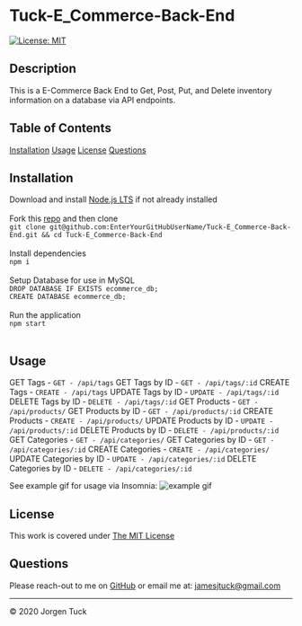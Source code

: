 # Tuck-E_Commerce-Back-End
[![License: MIT](https://img.shields.io/badge/License-MIT-yellow.svg)](https://opensource.org/licenses/MIT)
## Description

This is a E-Commerce Back End to Get, Post, Put, and Delete inventory information on a database via API endpoints.

## Table of Contents

[Installation](#Installation)
[Usage](#Usage)
[License](#License)
[Questions](#Questions)

## Installation

Download and install [Node.js LTS](https://nodejs.org/en/download/) if not already installed<br/><br/>Fork this [repo](https://github.com/jamesjtuckbc/Tuck-E_Commerce-Back-End) and then clone<br/>`git clone git@github.com:EnterYourGitHubUserName/Tuck-E_Commerce-Back-End.git && cd Tuck-E_Commerce-Back-End`<br/><br/>Install dependencies<br/>`npm i`<br/><br/>Setup Database for use in MySQL<br/>`DROP DATABASE IF EXISTS ecommerce_db;`<br/>`CREATE DATABASE ecommerce_db;`<br/><br/>Run the application<br/>`npm start`<br/><br/>

## Usage
GET Tags - `GET - /api/tags`
GET Tags by ID - `GET - /api/tags/:id`
CREATE Tags - `CREATE - /api/tags`
UPDATE Tags by ID - `UPDATE - /api/tags/:id`
DELETE Tags by ID - `DELETE - /api/tags/:id`
GET Products - `GET - /api/products/`
GET Products by ID - `GET - /api/products/:id`
CREATE Products - `CREATE - /api/products/`
UPDATE Products by ID - `UPDATE - /api/products/:id`
DELETE Products by ID - `DELETE - /api/products/:id`
GET Categories - `GET - /api/categories/`
GET Categories by ID - `GET - /api/categories/:id`
CREATE Categories - `CREATE - /api/categories/`
UPDATE Categories by ID - `UPDATE - /api/categories/:id`
DELETE Categories by ID - `DELETE - /api/categories/:id`

See example gif for usage via Insomnia:
![example gif](./assets/e-commerce.gif)

## License

This work is covered under [The MIT License](https://opensource.org/licenses/MIT)

## Questions

Please reach-out to me on [GitHub](http://www.github.com/jamesjtuckbc) or email me at: [jamesjtuck@gmail.com](mailto:jamesjtuck@gmail.com)

---
© 2020 Jorgen Tuck